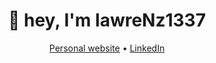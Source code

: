 <h1 align="center">👋 hey, I'm lawreNz1337<br/></h1>
<p align="center">
  <a href="https://lawrenz1337.dev">Personal website</a> •
  <a href="https://www.linkedin.com/in/mykhailo-diachuk-1bb078180/">LinkedIn</a>
</p>

<!--
**lawrenz1337/lawrenz1337** is a ✨ _special_ ✨ repository because its `README.md` (this file) appears on your GitHub profile.

Here are some ideas to get you started:

- 🔭 I’m currently working on ...
- 🌱 I’m currently learning ...
- 👯 I’m looking to collaborate on ...
- 🤔 I’m looking for help with ...
- 💬 Ask me about ...
- 📫 How to reach me: ...
- 😄 Pronouns: ...
- ⚡ Fun fact: ...
-->
